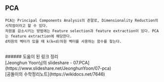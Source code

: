 ## PCA
    PCA는 Principal Components Analysis의 준말로, Dimensionality Reduction의 시작점이라고 할 수 있다. 
    차원을 감소시키는 방법에는 Feature selection과 feature extraction이 있다. PCA는 feature extraction에 해당한다.
    d차원의 벡터가 있을 때 k(k<d)차원 벡터를 사용하는 함수를 찾는다.
    
<br>
###### 도움이 된 링크 정리 <br>
[Jeonghun Yoon님의 slideshare - 07.PCA](https://www.slideshare.net/JeonghunYoon/07-pca) <br>
[공돌이의 수학정리노트](https://wikidocs.net/7646)
